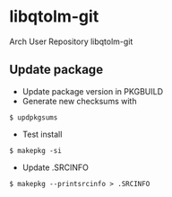 # libqtolm-git
 Arch User Repository libqtolm-git

## Update package

* Update package version in PKGBUILD
* Generate new checksums with

```$ updpkgsums```

* Test install

```$ makepkg -si```

* Update .SRCINFO 

```$ makepkg --printsrcinfo > .SRCINFO```
